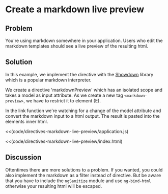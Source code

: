 # Create a markdown live preview

## Problem

You're using markdown somewhere in your application. Users who edit the markdown templates should see a live preview
of the resulting html.

## Solution

In this example, we implement the directive with the [Showdown](https://github.com/coreyti/showdown) library which is
a popular markdown interpreter.

We create a directive 'markdownPreview' which has an isolated scope and takes a model as input attribute. As we
create a new tag `<markdown-preview>`, we have to restrict it to element (E).

In the link function we're watching for a change of the model attribute and convert the markdown input to a html
output. The result is pasted into the elements inner html.


<<(code/directives-markdown-live-preview/application.js)

<<(code/directives-markdown-live-preview/index.html)


## Discussion

Oftentimes there are more solutions to a problem. If you wanted, you could also implement the markdown as a filter instead of directive. But be aware that you have to include the `ngSanitize` module and use `ng-bind-html` otherwise your resulting html will
be escaped.